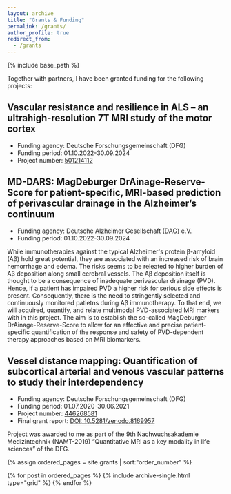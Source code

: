 ```yaml
---
layout: archive
title: "Grants & Funding"
permalink: /grants/
author_profile: true
redirect_from:
  - /grants
---
```


{% include base_path %}

Together with partners, I have been granted funding for the following projects:


## Vascular resistance and resilience in ALS – an ultrahigh-resolution 7T MRI study of the motor cortex
* Funding agency: Deutsche Forschungsgemeinschaft (DFG)
* Funding period: 01.10.2022-30.09.2024
* Project number: <a href="https://gepris.dfg.de/gepris/projekt/501214112?language=en" target="_blank"> 501214112 </a>


## MD-DARS: MagDeburger DrAinage-Reserve-Score for patient-specific, MRI-based prediction of perivascular drainage in the Alzheimer’s continuum
* Funding agency: Deutsche Alzheimer Gesellschaft (DAG) e.V.
* Funding period: 01.10.2022-30.09.2024

While immunotherapies against the typical Alzheimer's protein β-amyloid (Aβ) hold great potential, they are associated with an increased risk of brain hemorrhage and edema. 
The risks seems to be releated to higher burden of Aβ deposition  along small cerebral vessels. 
The Aβ deposition itself is thought to be a consequence of inadequate perivascular drainage (PVD). 
Hence, if a patient has impaired PVD a higher risk for serious side effects is present. 
Consequently, there is the need to stringently selected and continuously monitored patietns during Aβ immunotherapy. 
To that end, we will acquired, quantify, and relate multimodal PVD-associated MRI markers with in this project. 
The aim is to establish the so-called MagDeburger DrAinage-Reserve-Score to allow for an effective and precise patient-specific quantification of the response and safety of PVD-dependent therapy approaches based on MRI biomarkers.


## Vessel distance mapping: Quantification of subcortical arterial and venous vascular patterns to study their interdependency
* Funding agency: Deutsche Forschungsgemeinschaft (DFG)
* Funding period: 01.07.2020-30.06.2021
* Project number: <a href="https://gepris.dfg.de/gepris/projekt/446268581?language=en" target="_blank"> 446268581 </a>
* Final grant report: [DOI: 10.5281/zenodo.8169957](https://doi.org/10.5281/zenodo.8169957)

Project was awarded to me as part of the 9th Nachwuchsakademie Medizintechnik (NAMT-2019) “Quantitative MRI as a key modality in life sciences” of the DFG.


{% assign ordered_pages = site.grants | sort:"order_number" %}

{% for post in ordered_pages %}
  {% include archive-single.html type="grid" %}
{% endfor %}
